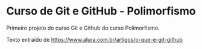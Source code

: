 # Curso de Git e GitHub - Polimorfismo
Primeiro projeto do curso Git e Github do curso Polimorfismo.

Texto extraído de https://www.alura.com.br/artigos/o-que-e-git-github
